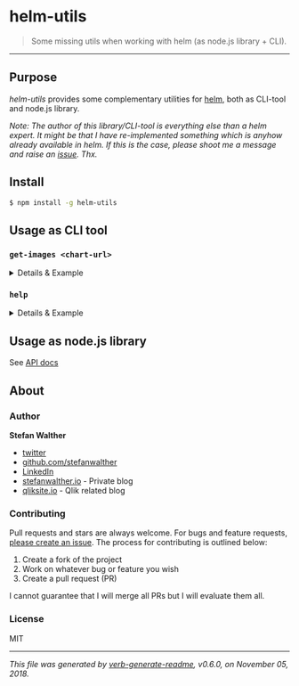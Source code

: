 # helm-utils

> Some missing utils when working with helm (as node.js library + CLI).

---

## Purpose

_helm-utils_ provides some complementary utilities for [helm](https://helm.sh), both as CLI-tool and node.js library.

_Note: The author of this library/CLI-tool is everything else than a helm expert. It might be that I have re-implemented something which is anyhow already available in helm. If this is the case, please shoot me a message and raise an [issue](https://github.com/stefanwalther/helm-utils/issues). Thx._

## Install

```bash
$ npm install -g helm-utils
```

## Usage as CLI tool

### `get-images <chart-url>`

<details>
  <summary>Details & Example</summary>
  
  Return all docker images from a given helm-chart.

  ```bash
  $ helm-utils get-images https://qlik.bintray.com/stable/qsefe-0.1.36.tgz
  ```
  
  returns
  
  ```bash
  Images being used in https://qlik.bintray.com/edge/qsefe-0.1.99.tgz:
  (18 images)
  
  - bitnami/mongodb:3.7.1-r0
  - bitnami/redis:4.0.10
  - bitnami/redis:4.0.9
  - qlik-docker-qsefe.bintray.io/collections:0.1.16
  - qlik-docker-qsefe.bintray.io/edge-auth:0.6.3
  - qlik-docker-qsefe.bintray.io/engine:12.216.0
  - qlik-docker-qsefe.bintray.io/feature-flags:0.2.1
  - qlik-docker-qsefe.bintray.io/hub:1.0.4
  - qlik-docker-qsefe.bintray.io/licenses:1.0.5
  - qlik-docker-qsefe.bintray.io/locale:1.0.0
  - qlik-docker-qsefe.bintray.io/policy-decision-service:1.1.2
  - qlik-docker-qsefe.bintray.io/qix-sessions:0.1.6
  - qlik-docker-qsefe.bintray.io/resource-library:1.6.1
  - qlik-docker-qsefe.bintray.io/sense-client:5.43.0
  - qlik-docker-qsefe.bintray.io/tenants:0.3.2
  - qlik-docker-qsefe.bintray.io/users:0.1.6
  - qlikcore/mira:0.3.1
  - traefik
  ```  
</details>

### `help`

<details>
  <summary>Details & Example</summary>
Show the help for `helm-utils`.

```
$ helm-utils hellp
```  
</details>

## Usage as node.js library

See [API docs](./docs/api.md)

## About

### Author
**Stefan Walther**

* [twitter](http://twitter.com/waltherstefan)  
* [github.com/stefanwalther](http://github.com/stefanwalther) 
* [LinkedIn](https://www.linkedin.com/in/stefanwalther/) 
* [stefanwalther.io](http://stefanwalther.io) - Private blog
* [qliksite.io](http://qliksite.io) - Qlik related blog

### Contributing
Pull requests and stars are always welcome. For bugs and feature requests, [please create an issue](https://github.com/stefanwalther/helm-utils/issues). The process for contributing is outlined below:

1. Create a fork of the project
2. Work on whatever bug or feature you wish
3. Create a pull request (PR)

I cannot guarantee that I will merge all PRs but I will evaluate them all.

### License
MIT

***

_This file was generated by [verb-generate-readme](https://github.com/verbose/verb-generate-readme), v0.6.0, on November 05, 2018._

